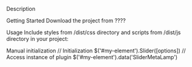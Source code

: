 Description

Getting Started
Download the project from ????

Usage
Include styles from /dist/css directory and scripts from /dist/js directory in your project:
<html>
    <head>
        <link href="[path to the file]/plugin.css" rel="stylesheet" type="text/css">
        <script src="[path to the file]/plugin.js"></script>
    </head>
</html>

Manual initialization
// Initialization
$('#my-element').Slider([options])
// Access instance of plugin
$('#my-element').data('SliderMetaLamp')